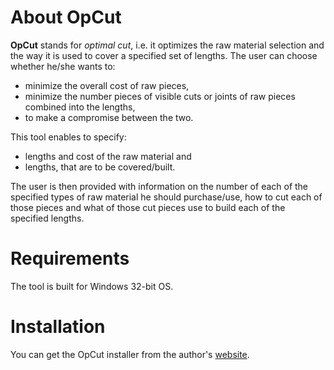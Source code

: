 # About OpCut

**OpCut** stands for *optimal cut*, i.e. it optimizes the raw material selection and the way it is used to cover a specified set of lengths. The user can choose whether he/she wants to:
- minimize the overall cost of raw pieces,
- minimize the number pieces of visible cuts or joints of raw pieces combined into the lengths,
- to make a compromise between the two.

This tool enables to specify:
- lengths and cost of the raw material and
- lengths, that are to be covered/built.

The user is then provided with information on the number of each of the specified types of raw material he should purchase/use, how to cut each of those pieces and what of those cut pieces use to build each of the specified lengths. 

# Requirements
The tool is built for Windows 32-bit OS. 

# Installation
You can get the OpCut installer from the author's [website](https://jiristrouhal.wordpress.com/programming/opcut/download-opcut).

